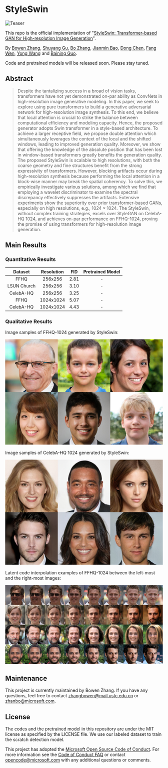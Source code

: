 # StyleSwin

![Teaser](imgs/teaser.png)

This repo is the official implementation of "[StyleSwin: Transformer-based GAN for High-resolution Image Generation]()".

By [Bowen Zhang](http://home.ustc.edu.cn/~zhangbowen), [Shuyang Gu](http://home.ustc.edu.cn/~gsy777/), [Bo Zhang](https://bo-zhang.me/), [Jianmin Bao](https://jianminbao.github.io/), [Dong Chen](http://www.dongchen.pro/), [Fang Wen](https://www.microsoft.com/en-us/research/people/fangwen/), [Yong Wang](https://auto.ustc.edu.cn/2021/0510/c25976a484888/page.htm) and [Baining Guo](microsoft.com/en-us/research/people/bainguo/).

Code and pretrained models will be released soon. Please stay tuned.

## Abstract

> Despite the tantalizing success in a broad of vision tasks, transformers have not yet demonstrated on-par ability as ConvNets in high-resolution image generative modeling. In this paper, we seek to explore using pure transformers to build a generative adversarial network for high-resolution image synthesis. To this end, we believe that local attention is crucial to strike the balance between computational efficiency and modeling capacity. Hence, the proposed generator adopts Swin transformer in a style-based architecture. To achieve a larger receptive field, we propose double attention which simultaneously leverages the context of the local and the shifted windows, leading to improved generation quality. Moreover, we show that offering the knowledge of the absolute position that has been lost in window-based transformers greatly benefits the generation quality. The proposed StyleSwin is scalable to high resolutions, with both the coarse geometry and fine structures benefit from the strong expressivity of transformers. However, blocking artifacts occur during high-resolution synthesis because performing the local attention in a block-wise manner may break the spatial coherency. To solve this, we empirically investigate various solutions, among which we find that employing a wavelet discriminator to examine the spectral discrepancy effectively suppresses the artifacts. Extensive experiments show the superiority over prior transformer-based GANs, especially on high resolutions, e.g., $1024\times 1024$. The StyleSwin, without complex training strategies, excels over StyleGAN on CelebA-HQ $1024$, and achieves on-par performance on FFHQ-$1024$, proving the promise of using transformers for high-resolution image generation.

## Main Results

### Quantitative Results

| Dataset | Resolution | FID | Pretrained Model |
| :-: | :-: | :-: | :-: |
| FFHQ | 256x256 | 2.81 | - |
| LSUN Church | 256x256 | 3.10 | - |
| CelebA-HQ | 256x256 | 3.25 | - |
| FFHQ | 1024x1024 | 5.07 | - |
| CelebA-HQ | 1024x1024 | 4.43 | - |

### Qualitative Results

Image samples of FFHQ-1024 generated by StyleSwin:

![](imgs/ffhq.jpg)

Image samples of CelebA-HQ 1024 generated by StyleSwin:

![](imgs/celebahq.jpg)

Latent code interpolation examples of FFHQ-1024 between the left-most and the right-most images:

![](imgs/latent_interpolation.jpg)

## Maintenance

This project is currently maintained by Bowen Zhang. If you have any questions, feel free to contact [zhangbowen@mail.ustc.edu.cn](zhangbowen@mail.ustc.edu.cn) or [zhanbo@microsoft.com](zhanbo@microsoft.com).


## License
The codes and the pretrained model in this repository are under the MIT license as specified by the LICENSE file. We use our labeled dataset to train the scratch detection model.

This project has adopted the [Microsoft Open Source Code of Conduct](https://opensource.microsoft.com/codeofconduct/). For more information see the [Code of Conduct FAQ](https://opensource.microsoft.com/codeofconduct/faq/) or contact [opencode@microsoft.com](mailto:opencode@microsoft.com) with any additional questions or comments.
